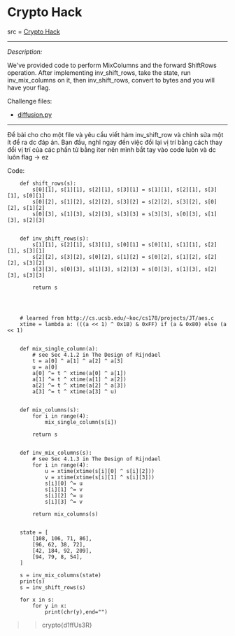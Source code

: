 # Crypto Hack

src = [Crypto Hack](https://cryptohack.org/courses/symmetric/aes5/)

---

_Description:_

We've provided code to perform MixColumns and the forward ShiftRows operation. After implementing inv_shift_rows, take the state, run inv_mix_columns on it, then inv_shift_rows, convert to bytes and you will have your flag.

Challenge files:
  - [diffusion.py](https://cryptohack.org/static/challenges/diffusion_ee6215282094b4ae8cd1b20697477712.py)

---

Đề bài cho cho một file và yêu cầu viết hàm inv_shift_row và chỉnh sửa một ít để ra dc đáp án. Ban đầu, nghĩ ngay đến việc đổi lại vị trí bằng cách thay đổi vị trí của các phần tử bằng iter nên mình bắt tay vào code luôn và dc luôn flag -> ez

Code:

        def shift_rows(s):
            s[0][1], s[1][1], s[2][1], s[3][1] = s[1][1], s[2][1], s[3][1], s[0][1]
            s[0][2], s[1][2], s[2][2], s[3][2] = s[2][2], s[3][2], s[0][2], s[1][2]
            s[0][3], s[1][3], s[2][3], s[3][3] = s[3][3], s[0][3], s[1][3], s[2][3]
        
        
        def inv_shift_rows(s):
            s[1][1], s[2][1], s[3][1], s[0][1] = s[0][1], s[1][1], s[2][1], s[3][1]
            s[2][2], s[3][2], s[0][2], s[1][2] = s[0][2], s[1][2], s[2][2], s[3][2]
            s[3][3], s[0][3], s[1][3], s[2][3] = s[0][3], s[1][3], s[2][3], s[3][3]
        
            return s
        
        
        
        
        # learned from http://cs.ucsb.edu/~koc/cs178/projects/JT/aes.c
        xtime = lambda a: (((a << 1) ^ 0x1B) & 0xFF) if (a & 0x80) else (a << 1)
        
        
        def mix_single_column(a):
            # see Sec 4.1.2 in The Design of Rijndael
            t = a[0] ^ a[1] ^ a[2] ^ a[3]
            u = a[0]
            a[0] ^= t ^ xtime(a[0] ^ a[1])
            a[1] ^= t ^ xtime(a[1] ^ a[2])
            a[2] ^= t ^ xtime(a[2] ^ a[3])
            a[3] ^= t ^ xtime(a[3] ^ u)
        
        
        def mix_columns(s):
            for i in range(4):
                mix_single_column(s[i])
            
            return s
        
        
        def inv_mix_columns(s):
            # see Sec 4.1.3 in The Design of Rijndael
            for i in range(4):
                u = xtime(xtime(s[i][0] ^ s[i][2]))
                v = xtime(xtime(s[i][1] ^ s[i][3]))
                s[i][0] ^= u
                s[i][1] ^= v
                s[i][2] ^= u
                s[i][3] ^= v
        
            return mix_columns(s)
        
        
        state = [
            [108, 106, 71, 86],
            [96, 62, 38, 72],
            [42, 184, 92, 209],
            [94, 79, 8, 54],
        ]
        
        s = inv_mix_columns(state)
        print(s)
        s = inv_shift_rows(s)
        
        for x in s:
            for y in x:
                print(chr(y),end="")

>> crypto{d1ffUs3R}
